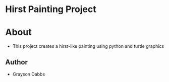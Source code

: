 # Hirst Painting Project

# About
- This project creates a hirst-like painting using python and turtle graphics

## Author
- Grayson Dabbs